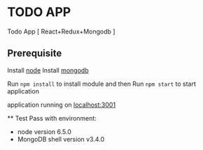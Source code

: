 # TODO APP
Todo App [ React+Redux+Mongodb ]

Prerequisite
------------
Install [node](https://nodejs.org/en/)
Install [mongodb](https://docs.mongodb.com/manual/installation/)

Run `npm install` to install module and then
Run `npm start` to start application

application running on [localhost:3001](localhost:3001)

** Test Pass with environment:
- node version 6.5.0
- MongoDB shell version v3.4.0